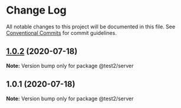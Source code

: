 # Change Log

All notable changes to this project will be documented in this file.
See [Conventional Commits](https://conventionalcommits.org) for commit guidelines.

## [1.0.2](https://github.com/soubhratra/test2/compare/v1.0.1...v1.0.2) (2020-07-18)

**Note:** Version bump only for package @test2/server





## 1.0.1 (2020-07-18)

**Note:** Version bump only for package @test2/server

